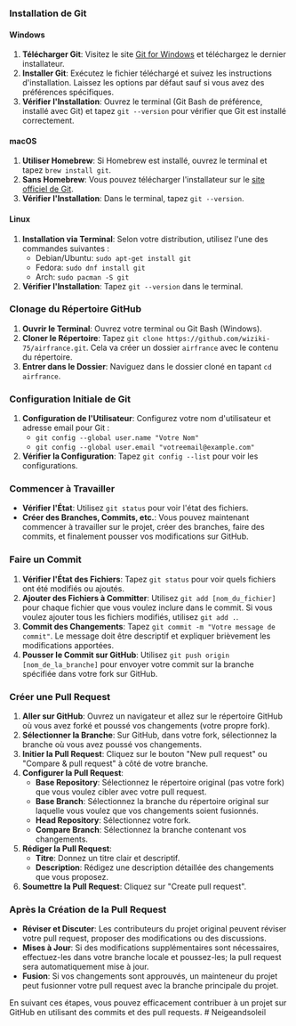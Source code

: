 ### Installation de Git
#### Windows
1. **Télécharger Git**: Visitez le site [Git for Windows](https://gitforwindows.org/) et téléchargez le dernier installateur.
2. **Installer Git**: Exécutez le fichier téléchargé et suivez les instructions d'installation. Laissez les options par défaut sauf si vous avez des préférences spécifiques.
3. **Vérifier l'Installation**: Ouvrez le terminal (Git Bash de préférence, installé avec Git) et tapez `git --version` pour vérifier que Git est installé correctement.

#### macOS
1. **Utiliser Homebrew**: Si Homebrew est installé, ouvrez le terminal et tapez `brew install git`.
2. **Sans Homebrew**: Vous pouvez télécharger l'installateur sur le [site officiel de Git](https://git-scm.com/download/mac).
3. **Vérifier l'Installation**: Dans le terminal, tapez `git --version`.

#### Linux
1. **Installation via Terminal**: Selon votre distribution, utilisez l'une des commandes suivantes :
   - Debian/Ubuntu: `sudo apt-get install git`
   - Fedora: `sudo dnf install git`
   - Arch: `sudo pacman -S git`
2. **Vérifier l'Installation**: Tapez `git --version` dans le terminal.

### Clonage du Répertoire GitHub
1. **Ouvrir le Terminal**: Ouvrez votre terminal ou Git Bash (Windows).
2. **Cloner le Répertoire**: Tapez `git clone https://github.com/wiziki-75/airfrance.git`. Cela va créer un dossier `airfrance` avec le contenu du répertoire.
3. **Entrer dans le Dossier**: Naviguez dans le dossier cloné en tapant `cd airfrance`.

### Configuration Initiale de Git
1. **Configuration de l'Utilisateur**: Configurez votre nom d'utilisateur et adresse email pour Git :
   - `git config --global user.name "Votre Nom"`
   - `git config --global user.email "votreemail@example.com"`
2. **Vérifier la Configuration**: Tapez `git config --list` pour voir les configurations.

### Commencer à Travailler
- **Vérifier l'État**: Utilisez `git status` pour voir l'état des fichiers.
- **Créer des Branches, Commits, etc.**: Vous pouvez maintenant commencer à travailler sur le projet, créer des branches, faire des commits, et finalement pousser vos modifications sur GitHub.

### Faire un Commit
1. **Vérifier l'État des Fichiers**: Tapez `git status` pour voir quels fichiers ont été modifiés ou ajoutés.
2. **Ajouter des Fichiers à Committer**: Utilisez `git add [nom_du_fichier]` pour chaque fichier que vous voulez inclure dans le commit. Si vous voulez ajouter tous les fichiers modifiés, utilisez `git add .`.
3. **Commit des Changements**: Tapez `git commit -m "Votre message de commit"`. Le message doit être descriptif et expliquer brièvement les modifications apportées.
4. **Pousser le Commit sur GitHub**: Utilisez `git push origin [nom_de_la_branche]` pour envoyer votre commit sur la branche spécifiée dans votre fork sur GitHub.

### Créer une Pull Request
1. **Aller sur GitHub**: Ouvrez un navigateur et allez sur le répertoire GitHub où vous avez forké et poussé vos changements (votre propre fork).
2. **Sélectionner la Branche**: Sur GitHub, dans votre fork, sélectionnez la branche où vous avez poussé vos changements.
3. **Initier la Pull Request**: Cliquez sur le bouton "New pull request" ou "Compare & pull request" à côté de votre branche.
4. **Configurer la Pull Request**:
   - **Base Repository**: Sélectionnez le répertoire original (pas votre fork) que vous voulez cibler avec votre pull request.
   - **Base Branch**: Sélectionnez la branche du répertoire original sur laquelle vous voulez que vos changements soient fusionnés.
   - **Head Repository**: Sélectionnez votre fork.
   - **Compare Branch**: Sélectionnez la branche contenant vos changements.
5. **Rédiger la Pull Request**: 
   - **Titre**: Donnez un titre clair et descriptif.
   - **Description**: Rédigez une description détaillée des changements que vous proposez.
6. **Soumettre la Pull Request**: Cliquez sur "Create pull request".

### Après la Création de la Pull Request
- **Réviser et Discuter**: Les contributeurs du projet original peuvent réviser votre pull request, proposer des modifications ou des discussions.
- **Mises à Jour**: Si des modifications supplémentaires sont nécessaires, effectuez-les dans votre branche locale et poussez-les; la pull request sera automatiquement mise à jour.
- **Fusion**: Si vos changements sont approuvés, un mainteneur du projet peut fusionner votre pull request avec la branche principale du projet.

En suivant ces étapes, vous pouvez efficacement contribuer à un projet sur GitHub en utilisant des commits et des pull requests.
#   N e i g e a n d s o l e i l  
 